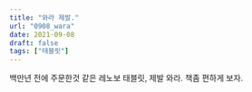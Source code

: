 ```yaml
---
title: "와라 제발."
url: "0908_wara"
date: 2021-09-08
draft: false
tags: ["태블릿"]
---
```

백만년 전에 주문한것 같은 레노보 태블릿, 제발 와라. 책좀 편하게 보자.
